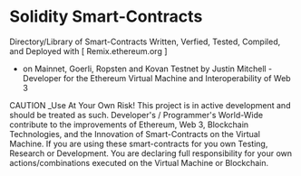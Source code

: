 # Solidity Smart-Contracts
Directory/Library of Smart-Contracts Written, Verfied, Tested, Compiled, and Deployed with [ Remix.ethereum.org ]
- on Mainnet, Goerli, Ropsten and Kovan Testnet by Justin Mitchell -Developer for the Ethereum Virtual Machine and Interoperability of Web 3

CAUTION _Use At Your Own Risk! This project is in active development and should be treated as such. Developer's / Programmer's World-Wide contribute to the improvements of Ethereum, Web 3, Blockchain Technologies, and the Innovation of Smart-Contracts on the Virtual Machine. If you are using these smart-contracts for you own Testing, Research or Development. You are declaring full responsibility for your own actions/combinations executed on the Virtual Machine or Blockchain.

